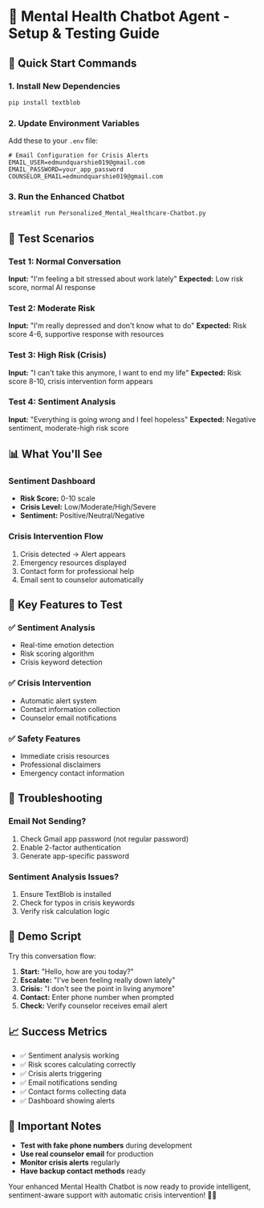# 🧠 Mental Health Chatbot Agent - Setup & Testing Guide

## 🚀 Quick Start Commands

### 1. Install New Dependencies
```bash
pip install textblob
```

### 2. Update Environment Variables
Add these to your `.env` file:
```
# Email Configuration for Crisis Alerts
EMAIL_USER=edmundquarshie019@gmail.com
EMAIL_PASSWORD=your_app_password
COUNSELOR_EMAIL=edmundquarshie019@gmail.com
```

### 3. Run the Enhanced Chatbot
```bash
streamlit run Personalized_Mental_Healthcare-Chatbot.py
```

## 🧪 Test Scenarios

### Test 1: Normal Conversation
**Input:** "I'm feeling a bit stressed about work lately"
**Expected:** Low risk score, normal AI response

### Test 2: Moderate Risk
**Input:** "I'm really depressed and don't know what to do"
**Expected:** Risk score 4-6, supportive response with resources

### Test 3: High Risk (Crisis)
**Input:** "I can't take this anymore, I want to end my life"
**Expected:** Risk score 8-10, crisis intervention form appears

### Test 4: Sentiment Analysis
**Input:** "Everything is going wrong and I feel hopeless"
**Expected:** Negative sentiment, moderate-high risk score

## 📊 What You'll See

### Sentiment Dashboard
- **Risk Score:** 0-10 scale
- **Crisis Level:** Low/Moderate/High/Severe
- **Sentiment:** Positive/Neutral/Negative

### Crisis Intervention Flow
1. Crisis detected → Alert appears
2. Emergency resources displayed
3. Contact form for professional help
4. Email sent to counselor automatically

## 🎯 Key Features to Test

### ✅ Sentiment Analysis
- Real-time emotion detection
- Risk scoring algorithm
- Crisis keyword detection

### ✅ Crisis Intervention
- Automatic alert system
- Contact information collection
- Counselor email notifications

### ✅ Safety Features
- Immediate crisis resources
- Professional disclaimers
- Emergency contact information

## 🔧 Troubleshooting

### Email Not Sending?
1. Check Gmail app password (not regular password)
2. Enable 2-factor authentication
3. Generate app-specific password

### Sentiment Analysis Issues?
1. Ensure TextBlob is installed
2. Check for typos in crisis keywords
3. Verify risk calculation logic

## 🎪 Demo Script

Try this conversation flow:

1. **Start:** "Hello, how are you today?"
2. **Escalate:** "I've been feeling really down lately"
3. **Crisis:** "I don't see the point in living anymore"
4. **Contact:** Enter phone number when prompted
5. **Check:** Verify counselor receives email alert

## 📈 Success Metrics

- ✅ Sentiment analysis working
- ✅ Risk scores calculating correctly
- ✅ Crisis alerts triggering
- ✅ Email notifications sending
- ✅ Contact forms collecting data
- ✅ Dashboard showing alerts

## 🚨 Important Notes

- **Test with fake phone numbers** during development
- **Use real counselor email** for production
- **Monitor crisis alerts** regularly
- **Have backup contact methods** ready

Your enhanced Mental Health Chatbot is now ready to provide intelligent, sentiment-aware support with automatic crisis intervention! 🧠💙